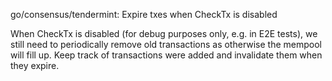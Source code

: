 go/consensus/tendermint: Expire txes when CheckTx is disabled

When CheckTx is disabled (for debug purposes only, e.g. in E2E tests), we
still need to periodically remove old transactions as otherwise the mempool
will fill up. Keep track of transactions were added and invalidate them when
they expire.
